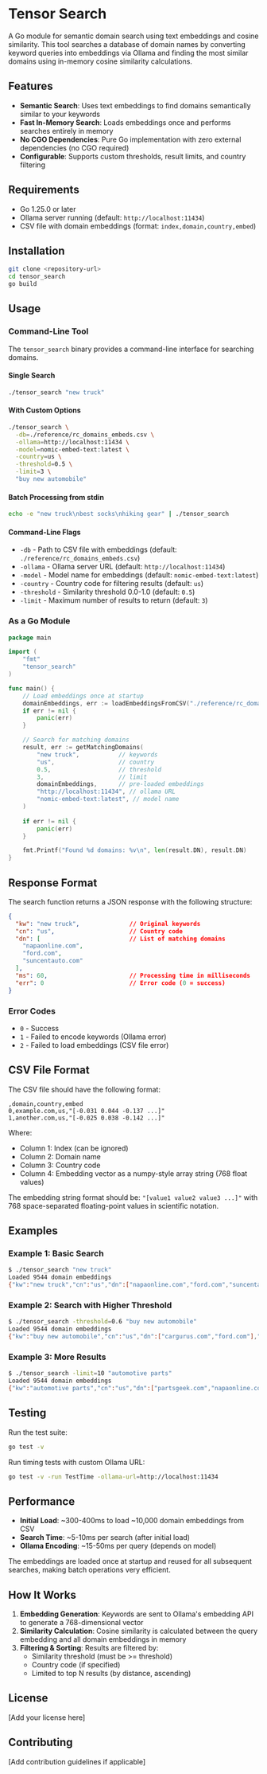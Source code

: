 # Tensor Search

A Go module for semantic domain search using text embeddings and cosine similarity. This tool searches a database of domain names by converting keyword queries into embeddings via Ollama and finding the most similar domains using in-memory cosine similarity calculations.

## Features

- **Semantic Search**: Uses text embeddings to find domains semantically similar to your keywords
- **Fast In-Memory Search**: Loads embeddings once and performs searches entirely in memory
- **No CGO Dependencies**: Pure Go implementation with zero external dependencies (no CGO required)
- **Configurable**: Supports custom thresholds, result limits, and country filtering

## Requirements

- Go 1.25.0 or later
- Ollama server running (default: `http://localhost:11434`)
- CSV file with domain embeddings (format: `index,domain,country,embed`)

## Installation

```bash
git clone <repository-url>
cd tensor_search
go build
```

## Usage

### Command-Line Tool

The `tensor_search` binary provides a command-line interface for searching domains.

#### Single Search

```bash
./tensor_search "new truck"
```

#### With Custom Options

```bash
./tensor_search \
  -db=./reference/rc_domains_embeds.csv \
  -ollama=http://localhost:11434 \
  -model=nomic-embed-text:latest \
  -country=us \
  -threshold=0.5 \
  -limit=3 \
  "buy new automobile"
```

#### Batch Processing from stdin

```bash
echo -e "new truck\nbest socks\nhiking gear" | ./tensor_search
```

#### Command-Line Flags

- `-db` - Path to CSV file with embeddings (default: `./reference/rc_domains_embeds.csv`)
- `-ollama` - Ollama server URL (default: `http://localhost:11434`)
- `-model` - Model name for embeddings (default: `nomic-embed-text:latest`)
- `-country` - Country code for filtering results (default: `us`)
- `-threshold` - Similarity threshold 0.0-1.0 (default: `0.5`)
- `-limit` - Maximum number of results to return (default: `3`)

### As a Go Module

```go
package main

import (
    "fmt"
    "tensor_search"
)

func main() {
    // Load embeddings once at startup
    domainEmbeddings, err := loadEmbeddingsFromCSV("./reference/rc_domains_embeds.csv")
    if err != nil {
        panic(err)
    }

    // Search for matching domains
    result, err := getMatchingDomains(
        "new truck",           // keywords
        "us",                  // country
        0.5,                   // threshold
        3,                     // limit
        domainEmbeddings,      // pre-loaded embeddings
        "http://localhost:11434", // ollama URL
        "nomic-embed-text:latest", // model name
    )
    
    if err != nil {
        panic(err)
    }

    fmt.Printf("Found %d domains: %v\n", len(result.DN), result.DN)
}
```

## Response Format

The search function returns a JSON response with the following structure:

```json
{
  "kw": "new truck",              // Original keywords
  "cn": "us",                     // Country code
  "dn": [                         // List of matching domains
    "napaonline.com",
    "ford.com",
    "suncentauto.com"
  ],
  "ms": 60,                       // Processing time in milliseconds
  "err": 0                        // Error code (0 = success)
}
```

### Error Codes

- `0` - Success
- `1` - Failed to encode keywords (Ollama error)
- `2` - Failed to load embeddings (CSV file error)

## CSV File Format

The CSV file should have the following format:

```csv
,domain,country,embed
0,example.com,us,"[-0.031 0.044 -0.137 ...]"
1,another.com,us,"[-0.025 0.038 -0.142 ...]"
```

Where:
- Column 1: Index (can be ignored)
- Column 2: Domain name
- Column 3: Country code
- Column 4: Embedding vector as a numpy-style array string (768 float values)

The embedding string format should be: `"[value1 value2 value3 ...]"` with 768 space-separated floating-point values in scientific notation.

## Examples

### Example 1: Basic Search

```bash
$ ./tensor_search "new truck"
Loaded 9544 domain embeddings
{"kw":"new truck","cn":"us","dn":["napaonline.com","ford.com","suncentauto.com"],"ms":412,"err":0}
```

### Example 2: Search with Higher Threshold

```bash
$ ./tensor_search -threshold=0.6 "buy new automobile"
Loaded 9544 domain embeddings
{"kw":"buy new automobile","cn":"us","dn":["cargurus.com","ford.com"],"ms":445,"err":0}
```

### Example 3: More Results

```bash
$ ./tensor_search -limit=10 "automotive parts"
Loaded 9544 domain embeddings
{"kw":"automotive parts","cn":"us","dn":["partsgeek.com","napaonline.com",...],"ms":398,"err":0}
```

## Testing

Run the test suite:

```bash
go test -v
```

Run timing tests with custom Ollama URL:

```bash
go test -v -run TestTime -ollama-url=http://localhost:11434
```

## Performance

- **Initial Load**: ~300-400ms to load ~10,000 domain embeddings from CSV
- **Search Time**: ~5-10ms per search (after initial load)
- **Ollama Encoding**: ~15-50ms per query (depends on model)

The embeddings are loaded once at startup and reused for all subsequent searches, making batch operations very efficient.

## How It Works

1. **Embedding Generation**: Keywords are sent to Ollama's embedding API to generate a 768-dimensional vector
2. **Similarity Calculation**: Cosine similarity is calculated between the query embedding and all domain embeddings in memory
3. **Filtering & Sorting**: Results are filtered by:
   - Similarity threshold (must be >= threshold)
   - Country code (if specified)
   - Limited to top N results (by distance, ascending)

## License

[Add your license here]

## Contributing

[Add contribution guidelines if applicable]
